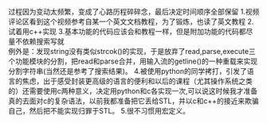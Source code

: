 过程因为变动太频繁，变成了心路历程碎碎念，最后决定时间顺序全部保留
1.视频评论区看到这个视频参考自某一个英文文档教程，为了锻炼，也读了英文教程
2.试着用c++实现
3.基本功能的代码应该会和教程一样，但是附加功能的代码都尽量不依赖搜索写就      
  例外是：发现string没有类似strcok()的实现，于是放弃了read,parse,execute三个功能模块的分割，把read和parse合并，用输入流的getline()的一种重载来实现分割字符串(当然还是参考了搜索结果)。
4.被使用python的同学拷打，引发了语言的焦虑，出于感受封装更高级的语言的便利和以后的课程（尤其操作系统之类的）还需要使用c两种意义，决定用python和c各实现一次,可以说这时候我才准备真的去面对c的复杂语法，以前我都准备把它丢给STL，并以c和c++的接近来欺骗自己，然后把不能实现归罪于STL。
5.很不习惯用宏定义。